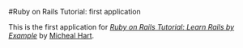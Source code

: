 #Ruby on Rails Tutorial: first application

This is the first application for 
[*Ruby on Rails Tutorial: Learn Rails by Example*](http://railstutorial.org/)
by [Micheal Hart](http://michealhart1.com).